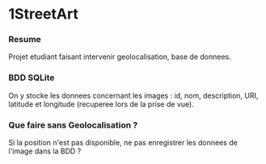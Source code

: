 # 1StreetArt

### Resume
Projet etudiant faisant intervenir geolocalisation, base de donnees.

### BDD SQLite
On y stocke les donnees concernant les images :
id, nom, description, URI, latitude et longitude (recuperee lors de la prise de vue).

### Que faire sans Geolocalisation ?
Si la position n'est pas disponible, ne pas enregistrer les donnees de l'image dans la BDD ?

